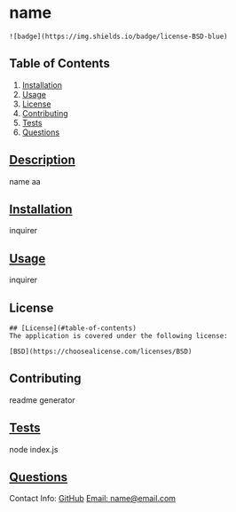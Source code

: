 # name

  
    ![badge](https://img.shields.io/badge/license-BSD-blue)
    

  ## Table of Contents
  1. [Installation](#installation)
  2. [Usage](#usage)
  3. [License](#license)
  4. [Contributing](#contributing)
  5. [Tests](#tests)
  6. [Questions](#questions)

  ## [Description](#table-of-contents)
  name aa

  ## [Installation](#table-of-contents)
  inquirer

  ## [Usage](#table-of-contents)
  inquirer
  
  ## License
  
    ## [License](#table-of-contents)
    The application is covered under the following license:
    
    [BSD](https://choosealicense.com/licenses/BSD)
    
    

  ## Contributing
  readme generator

  ## [Tests](#table-of-contents)
  node index.js

  ## [Questions](#table-of-contents)
  Contact Info:
  [GitHub](https://github.com/name)
  [Email: name@email.com](mailto:name@email.com)
  